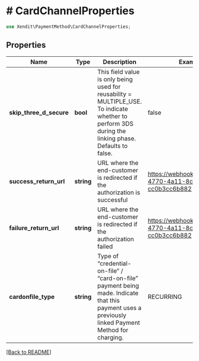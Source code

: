 # # CardChannelProperties


```php
use Xendit\PaymentMethod\CardChannelProperties;
```
## Properties

| Name | Type | Description | Examples | Notes |
| ------------ | ------------- | ------------- | ------------- | -------------|
| **skip_three_d_secure** | **bool** | This field value is only being used for reusability &#x3D; MULTIPLE_USE. To indicate whether to perform 3DS during the linking phase. Defaults to false. | false |  [optional] |
| **success_return_url** | **string** | URL where the end-customer is redirected if the authorization is successful | https://webhook.site/f4b755f5-4770-4a11-8c72-cc0b3cc6b882 |  [optional] |
| **failure_return_url** | **string** | URL where the end-customer is redirected if the authorization failed | https://webhook.site/f4b755f5-4770-4a11-8c72-cc0b3cc6b882 |  [optional] |
| **cardonfile_type** | **string** | Type of “credential-on-file” / “card-on-file” payment being made. Indicate that this payment uses a previously linked Payment Method for charging. | RECURRING |  [optional] |


[[Back to README]](../../README.md)
